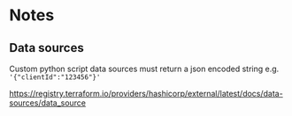 # Notes

## Data sources

Custom python script data sources must return a json encoded string e.g. `'{"clientId":"123456"}'`

<https://registry.terraform.io/providers/hashicorp/external/latest/docs/data-sources/data_source>
